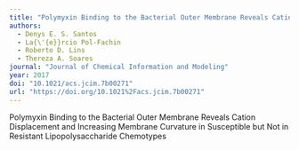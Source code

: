 ```yaml
---
title: "Polymyxin Binding to the Bacterial Outer Membrane Reveals Cation Displacement and Increasing Membrane Curvature in Susceptible but Not in Resistant Lipopolysaccharide Chemotypes"
authors:
  - Denys E. S. Santos
  - La{\'{e}}rcio Pol-Fachin
  - Roberto D. Lins
  - Thereza A. Soares
journal: "Journal of Chemical Information and Modeling"
year: 2017
doi: "10.1021/acs.jcim.7b00271"
url: "https://doi.org/10.1021%2Facs.jcim.7b00271"
---
```


Polymyxin Binding to the Bacterial Outer Membrane Reveals Cation Displacement and Increasing Membrane Curvature in Susceptible but Not in Resistant Lipopolysaccharide Chemotypes
